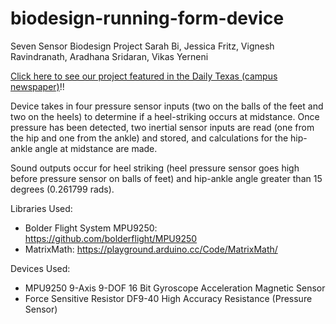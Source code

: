 # biodesign-running-form-device
 Seven Sensor Biodesign Project
 Sarah Bi, Jessica Fritz, Vignesh Ravindranath, Aradhana Sridaran, Vikas Yerneni

 [Click here to see our project featured in the Daily Texas (campus newspaper)](https://thedailytexan.com/2019/10/28/biomedical-engineering-students-design-device-to-correct-running-form)!!  
 
 Device takes in four pressure sensor inputs (two on the balls of the feet and two 
 on the heels) to determine if a heel-striking occurs at midstance. Once pressure
 has been detected, two inertial sensor inputs are read (one from the hip and one 
 from the ankle) and stored, and calculations for the hip-ankle angle at midstance
 are made.
  
 Sound outputs occur for heel striking (heel pressure sensor goes high before pressure
 sensor on balls of feet) and hip-ankle angle greater than 15 degrees (0.261799 rads).
 
 Libraries Used:
 - Bolder Flight System MPU9250: https://github.com/bolderflight/MPU9250
 - MatrixMath: https://playground.arduino.cc/Code/MatrixMath/
 
 Devices Used:
 - MPU9250 9-Axis 9-DOF 16 Bit Gyroscope Acceleration Magnetic Sensor
 - Force Sensitive Resistor DF9-40 High Accuracy Resistance (Pressure Sensor)

